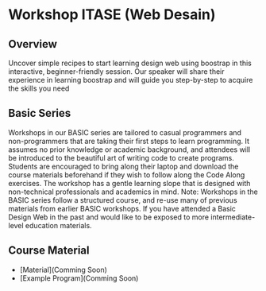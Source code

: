 # Workshop ITASE (Web Desain)

## Overview
Uncover simple recipes to start learning design web using boostrap in this interactive, beginner-friendly session. Our speaker will share their experience in learning boostrap and will guide you step-by-step to acquire the skills you need

## Basic Series
Workshops in our BASIC series are tailored to casual programmers and non-programmers that are taking their first steps to learn programming. It assumes no prior knowledge or academic background, and attendees will be introduced to the beautiful art of writing code to create programs. Students are encouraged to bring along their laptop and download the course materials beforehand if they wish to follow along the Code Along exercises. The workshop has a gentle learning slope that is designed with non-technical professionals and academics in mind. Note: Workshops in the BASIC series follow a structured course, and re-use many of previous materials from earlier BASIC workshops. If you have attended a Basic Design Web in the past and would like to be exposed to more intermediate-level education materials.

## Course Material

* [Material](Comming Soon)
* [Example Program](Comming Soon)

